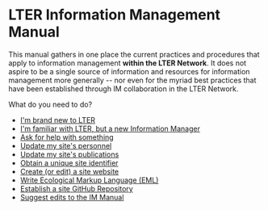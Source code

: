 # LTER Information Management Manual

This manual gathers in one place the current practices and procedures that apply to information management **within the LTER Network**. It does not aspire to be a single source of information and resources for information management more generally -- nor even for the myriad best practices that have been established through IM collaboration in the LTER Network. 

What do you need to do?

* [I'm brand new to LTER](http://lter.github.io/im-manual/new-to-lter)
* [I'm familiar with LTER, but a new Information Manager](http://lter.github.io/im-manual/new-to-im)
* [Ask for help with something](http://lter.github.io/im-manual/getting-help)
* [Update my site's personnel](http://lter.github.io/im-manual/site-personnel)
* [Update my site's publications](https://lter.github.io/im-manual/site-publications)
* [Obtain a unique site identifier](https://lter.github.io/im-manual/site-identifier)
* [Create (or edit) a site website](https://lter.github.io/im-manual/site-websites)
* [Write Ecological Markup Language (EML)](https://lter.github.io/im-manual/eml)
* [Establish a site GitHub Repository](github-organization-recs.md)
* [Suggest edits to the IM Manual](https://lter.github.io/im-manual/edits)
